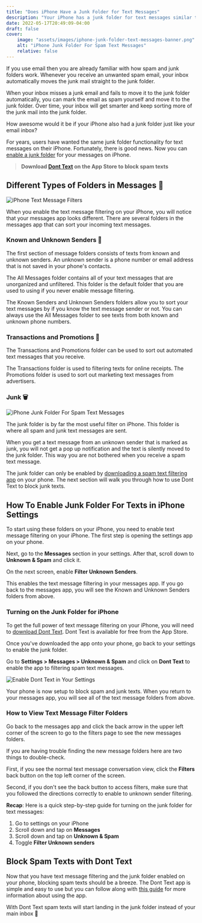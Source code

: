 ```yaml
---
title: "Does iPhone Have a Junk Folder for Text Messages"
description: "Your iPhone has a junk folder for text messages similar to your email inbox. Turn on your text messages junk folder to block spam."
date: 2022-05-17T20:49:09-04:00
draft: false
cover:
    image: "assets/images/iphone-junk-folder-text-messages-banner.png"
    alt: "iPhone Junk Folder For Spam Text Messages"
    relative: false 
---
```


If you use email then you are already familiar with how spam and junk folders work. Whenever you receive an unwanted spam email, your inbox automatically moves the junk mail straight to the junk folder. 

When your inbox misses a junk email and fails to move it to the junk folder automatically, you can mark the email as spam yourself and move it to the junk folder. Over time, your inbox will get smarter and keep sorting more of the junk mail into the junk folder. 

How awesome would it be if your iPhone also had a junk folder just like your email inbox?

For years, users have wanted the same junk folder functionality for text messages on their iPhone. Fortunately, there is good news. Now you can [enable a junk folder](https://support.apple.com/guide/iphone/block-filter-and-report-messages-iph203ab0be4/ios) for your messages on iPhone. 

> **Download [Dont Text](https://apps.apple.com/us/app/dont-text/id1540836811) on the App Store to block spam texts**

## Different Types of Folders in Messages 📁

![iPhone Text Message Filters](/assets/images/iphone-text-message-filters.PNG#center "iPhone Text Message Filters")

When you enable the text message filtering on your iPhone, you will notice that your messages app looks different. There are several folders in the messages app that can sort your incoming text messages. 

### Known and Unknown Senders 🤨

The first section of message folders consists of texts from known and unknown senders. An unknown sender is a phone number or email address that is not saved in your phone's contacts. 

The All Messages folder contains all of your text messages that are unorganized and unfiltered. This folder is the default folder that you are used to using if you never enable message filtering.

The Known Senders and Unknown Senders folders allow you to sort your text messages by if you know the text message sender or not. You can always use the  All Messages folder to see texts from both known and unknown phone numbers. 

### Transactions and Promotions 📢

The Transactions and Promotions folder can be used to sort out automated text messages that you receive. 

The Transactions folder is used to filtering texts for online receipts. The Promotions folder is used to sort out marketing text messages from advertisers. 

### Junk 🗑

![iPhone Junk Folder For Spam Text Messages](/assets/images/iphone-junk-folder-text-messages.PNG#center "iPhone Junk Folder For Spam Text Messages")

The junk folder is by far the most useful filter on iPhone. This folder is where all spam and junk text messages are sent. 

When you get a text message from an unknown sender that is marked as junk, you will not get a pop up notification and the text is silently moved to the junk folder. This way you are not bothered when you receive a spam text message. 

The junk folder can only be enabled by [downloading a spam text filtering app](https://apps.apple.com/us/app/dont-text/id1540836811) on your phone. The next section will walk you through how to use Dont Text to block junk texts.

## How To Enable Junk Folder For Texts in iPhone Settings

To start using these folders on your iPhone, you need to enable text message filtering on your iPhone. The first step is opening the settings app on your phone. 

Next, go to the **Messages** section in your settings. After that, scroll down to **Unknown & Spam** and click it. 

On the next screen, enable **Filter Unknown Senders**.

This enables the text message filtering in your messages app. If you go back to the messages app, you will see the Known and Unknown Senders folders from above.

### Turning on the Junk Folder for iPhone

To get the full power of text message filtering on your iPhone, you will need to [download Dont Text](https://apps.apple.com/us/app/dont-text/id1540836811). Dont Text is available for free from the App Store. 

Once you've downloaded the app onto your phone, go back to your settings to enable the junk folder.

Go to **Settings > Messages > Unknown & Spam** and click on **Dont Text** to enable the app to filtering spam text messages. 

![Enable Dont Text in Your Settings](/assets/images/enable-dont-text-settings.jpeg#center "Enable Dont Text in Your Settings")

Your phone is now setup to block spam and junk texts. When you return to your messages app, you will see all of the text message folders from above.

### How to View Text Message Filter Folders

Go back to the messages app and click the back arrow in the upper left corner of the screen to go to the filters page to see the new messages folders.

If you are having trouble finding the new message folders here are two things to double-check. 

First, if you see the normal text message conversation view, click the **Filters** back button on the top left corner of the screen. 

Second, if you don't see the back button to access filters, make sure that you followed the directions correctly to enable to unknown sender filtering.

**Recap**: Here is a quick step-by-step guide for turning on the junk folder for text messages:

1. Go to settings on your iPhone
2. Scroll down and tap on **Messages**
3. Scroll down and tap on **Unknown & Spam**
4. Toggle **Filter Unknown senders**

## Block Spam Texts with Dont Text

Now that you have text message filtering and the junk folder enabled on your phone, blocking spam texts should be a breeze. The Dont Text app is simple and easy to use but you can follow along with [this guide](/blog/block-spam-texts/) for more information about using the app. 

With Dont Text spam texts will start landing in the junk folder instead of your main inbox 🥳